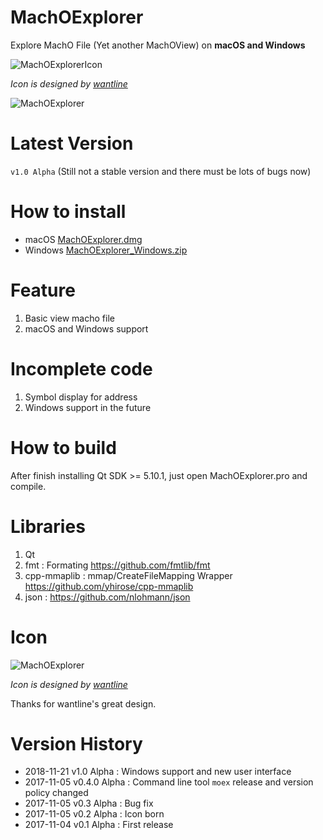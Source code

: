 # MachOExplorer

Explore MachO File (Yet another MachOView) on **macOS and Windows**

![MachOExplorerIcon](image/machoexplorer-small.png)

*Icon is designed by [wantline](https://weibo.com/wantline)*

![MachOExplorer](image/screenshot.png)

# Latest Version

`v1.0 Alpha` (Still not a stable version and there must be lots of bugs now)

# How to install


- macOS [MachOExplorer.dmg](https://github.com/everettjf/MachOExplorer/releases)
- Windows [MachOExplorer_Windows.zip](https://github.com/everettjf/MachOExplorer/releases)

# Feature

1. Basic view macho file
2. macOS and Windows support

# Incomplete code

1. Symbol display for address
2. Windows support in the future

# How to build 

After finish installing Qt SDK >= 5.10.1, just open MachOExplorer.pro and compile.


# Libraries

1. Qt
2. fmt : Formating https://github.com/fmtlib/fmt
3. cpp-mmaplib : mmap/CreateFileMapping Wrapper https://github.com/yhirose/cpp-mmaplib
4. json : https://github.com/nlohmann/json

# Icon

![MachOExplorer](image/machoexplorer-small.png)

*Icon is designed by [wantline](https://weibo.com/wantline)*

Thanks for wantline's great design.

# Version History

- 2018-11-21 v1.0 Alpha : Windows support and new user interface
- 2017-11-05 v0.4.0 Alpha : Command line tool `moex` release and version policy changed
- 2017-11-05 v0.3 Alpha : Bug fix
- 2017-11-05 v0.2 Alpha : Icon born
- 2017-11-04 v0.1 Alpha : First release
